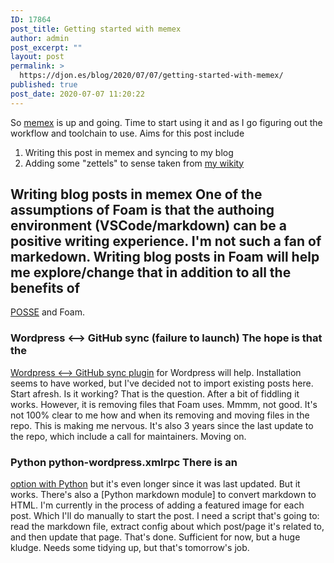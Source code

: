 ```yaml
---
ID: 17864
post_title: Getting started with memex
author: admin
post_excerpt: ""
layout: post
permalink: >
  https://djon.es/blog/2020/07/07/getting-started-with-memex/
published: true
post_date: 2020-07-07 11:20:22
---
```

So [memex][1] is up and going. Time to start using it and as I go figuring out the workflow and toolchain to use. Aims for this post include 
1.  Writing this post in memex and syncing to my blog
2.  Adding some "zettels" to sense taken from [my wikity][2]

## Writing blog posts in memex One of the assumptions of Foam is that the authoing environment (VSCode/markdown) can be a positive writing experience. I'm not such a fan of markedown. Writing blog posts in Foam will help me explore/change that in addition to all the benefits of 

[POSSE][3] and Foam. 
### Wordpress <--> GitHub sync (failure to launch) The hope is that the 

[Wordpress <--> GitHub sync plugin][4] for Wordpress will help. Installation seems to have worked, but I've decided not to import existing posts here. Start afresh. Is it working? That is the question. After a bit of fiddling it works. However, it is removing files that Foam uses. Mmmm, not good. It's not 100% clear to me how and when its removing and moving files in the repo. This is making me nervous. It's also 3 years since the last update to the repo, which include a call for maintainers. Moving on. 
### Python python-wordpress.xmlrpc There is an 

[option with Python][5] but it's even longer since it was last updated. But it works. There's also a [Python markdown module] to convert markdown to HTML. I'm currently in the process of adding a featured image for each post. Which I'll do manually to start the post. I need a script that's going to: read the markdown file, extract config about which post/page it's related to, and then update that page. That's done. Sufficient for now, but a huge kludge. Needs some tidying up, but that's tomorrow's job.

 [1]: https://djplaner.github.io/memex/
 [2]: http://wikity.djon.es/
 [3]: https://indieweb.org/POSSE
 [4]: https://github.com/mAAdhaTTah/wordpress-github-sync
 [5]: https://pypi.org/project/python-wordpress-xmlrpc/1.4/